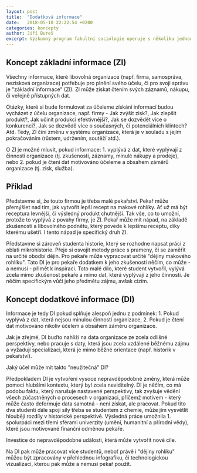 ```yaml
---
layout: post
title:  "Dodatková informace"
date:   2018-05-10 22:22:54 +0200
categories: koncepty
author: Jiří Bureš
excerpt: Výzkumný program fakultní sociologie operuje s několika jednoduchými koncepty. Prvním je "dodatková informace", která má vysvětlit vztah poznání získaného uvnitř univerzity a to v procesu učení se sociologii (či jiného společenskovědního oboru) vůči mimo-univerzitním subjektům.
---
```


## Koncept základní informace (ZI)

Všechny informace, které libovolná organizace (např. firma, samospráva, nezisková organizace) potřebuje pro plnění svého účelu, či pro svoji správu je "základní informace" (ZI). ZI může získat čtením svých záznamů, nákupu, či veřejně přístupných dat.

Otázky, které si bude formulovat za účeleme získání informací budou vycházet z účelu organizace, např. firmy - Jak zvýšit zisk?, Jak zlepšit produkt?, Jak učinit produkci efektivnější?, Jak se dozvědět více o konkurenci?, Jak se dozvědě více o současných, či potenciálních klintech? Atd. Tedy, ZI činí změnu v systému organizace, která je v souladu s jejím pokračováním (růstem, udržením, soutěží atd.).

O ZI je možné mluvit, pokud informace: 1. vyplývá z dat, které vyplývají z činnosti organizace (tj. zkušenosti, záznamy, minulé nákupy a prodeje), nebo 2. pokud je čtení dat motivováno účeleme a obsahem záměrů organizace (tj. zisk, služba). 

## Příklad

Představme si, že touto firmou je třeba malé pekařství. Pekař může přemýšlet nad tím, jak vytvořit lepší recept na makové rohlíky. Ať už má být receptura levnější, či výsledný produkt chutnější. Tak vše, co to umožní, protože to vyplývá z povahy firmy, je ZI. Pekař může mít nápad, na základě zkušenosti a libovolného podnětu, který povede k lepšímu receptu, díky kterému ušetří. I tento nápad je specifický druh ZI. 

Představme si zároveň studenta historie, který se rozhodne napsat práci z oblati mikrohistorie. Přeje si osvojit metody práce s prameny, či se zaměřit na určité obodbí dějin. Pro pekaře může vypracovat určité "dějiny makového rohlíku". Tato DI je pro pekaře dodatkem k jeho zkušenosti něčím, co může - a nemusí - přimět k inspiraci. Toto malé dílo, které student vytvořil, vylývá zcela mimo zkušenost pekaře a mimo dat, která vyplývají z jeho činnosti. Je něčím specifickým vůči jeho předmětu zájmu, avšak cizím.

## Koncept dodatkové informace (DI)

Informace je tedy DI pokud splňuje alespoň jednu z podmínek: 1. Pokud vyplývá z dat, která nejsou minulou činností organizace, 2. Pokud je čtení dat motivováno nikoliv účelem a obsahem záměru organizace.

Jak je zřejmé, DI buďto nahlíží na data organizace ze zcela odlišné perspektivy, nebo pracuje s daty, která jsou zcela vzdálené běžnému zájmu a vyžadují specializaci, která je mimo běžné orientace (např. historik v pekařství).

Jaký účel může mít takto "neužitečná" DI?

Předpokladem DI je vytvoření vysoce nepravděpodobné změny, která může pomoci hlubšími kontextu, který byl zcela neviditelný. DI je něčím, co má podobu faktu, který narušuje nastavené perspektivy, tak zvyšuje vědění všech zúčastněných o procesech v organizaci, přičemž motivem - který může často deformuje data samotná - není získat, ale pracovat. Pokud tito dva studenti dále spojí síly třeba se studentem z chemie, může jím vysvětlit hlouběji rozdíly v historické perspektivě. Výsledná práce umožnila 1. spolurpáci mezi třemi sférami univerzity (umění, humanitní a přírodní vědy), které jsou motivované finanční odměnou pekaře.

Investice do nepravděpodobné události, která může vytvořit nové cíle.

Na DI pak může pracovat více studentů, neboť právě i "dějiny rohlíku" můžou být zpracovány v přehlednou infografiku, či technologickou vizualizaci, kterou pak může a nemusí pekař použít.








